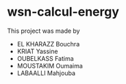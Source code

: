 # wsn-calcul-energy
This project was made by 
  * EL KHARAZZ Bouchra
  * KRIAT Yassine
  * OUBELKASS Fatima
  * MOUSTAKIM Oumaima
  * LABAALLI Mahjouba
